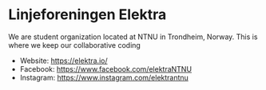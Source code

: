 # Linjeforeningen Elektra
We are student organization located at NTNU in Trondheim, Norway. This is where we keep our collaborative coding

* Website: https://elektra.io/
* Facebook: https://www.facebook.com/elektraNTNU
* Instagram: https://www.instagram.com/elektrantnu
